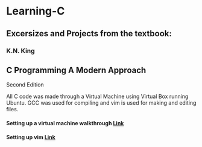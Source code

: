 # Learning-C

## Excersizes and Projects from the textbook:

### K.N. King
## C Programming A Modern Approach
Second Edition

All C code was made through a Virtual Machine using Virtual Box running Ubuntu. GCC was used for compiling and vim is used for making and editing files.
#### Setting up a virtual machine walkthrough [Link](https://www.youtube.com/watch?v=wX75Z-4MEoM)
#### Setting up vim [Link](https://www.youtube.com/watch?v=H3X4cJchnkA)
